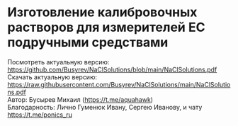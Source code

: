 # Изготовление калибровочных растворов для измерителей EC подручными средствами

Посмотреть актуальную версию: https://github.com/Busyrev/NaClSolutions/blob/main/NaClSolutions.pdf  
Скачать актуальную версию: https://raw.githubusercontent.com/Busyrev/NaClSolutions/main/NaClSolutions.pdf  
Автор: Бусырев Михаил (https://t.me/aquahawk)  
Благодарность: Лично Гуменюк Ивану, Сергею Иванову, и чату https://t.me/ponics_ru  